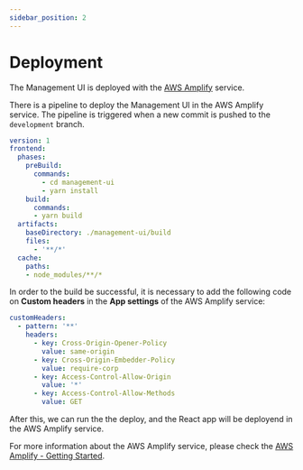 ```yaml
---
sidebar_position: 2
---
```


# Deployment

The Management UI is deployed with the [AWS Amplify](https://aws.amazon.com/amplify/) service.

There is a pipeline to deploy the Management UI in the AWS Amplify service. The pipeline is triggered when a new commit is pushed to the `development` branch.

~~~yml 
version: 1
frontend:
  phases:
    preBuild:
      commands:
        - cd management-ui
        - yarn install
    build:
      commands:
      - yarn build
  artifacts:
    baseDirectory: ./management-ui/build
    files:
      - '**/*'
  cache:
    paths: 
    - node_modules/**/*
~~~

In order to the build be successful, it is necessary to add the following code on **Custom headers** in the **App settings** of the AWS Amplify service:

~~~yml
customHeaders:
  - pattern: '**'
    headers:
      - key: Cross-Origin-Opener-Policy
        value: same-origin
      - key: Cross-Origin-Embedder-Policy
        value: require-corp
      - key: Access-Control-Allow-Origin
        value: '*'
      - key: Access-Control-Allow-Methods
        value: GET
~~~

After this, we can run the the deploy, and the React app will be deployend in the AWS Amplify service.

For more information about the AWS Amplify service, please check the [AWS Amplify - Getting Started](https://aws.amazon.com/getting-started/hands-on/build-react-app-amplify-graphql/module-one/).
